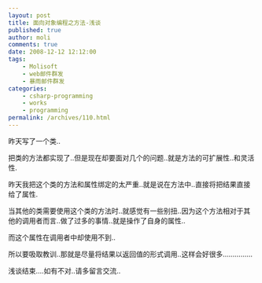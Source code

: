 ```yaml
---
layout: post
title: 面向对象编程之方法-浅谈
published: true
author: moli
comments: true
date: 2008-12-12 12:12:00
tags:
    - Molisoft
    - web邮件群发
    - 暴雨邮件群发
categories:
    - csharp-programming
    - works
    - programming
permalink: /archives/110.html
---
```

昨天写了一个类..

把类的方法都实现了..但是现在却要面对几个的问题..就是方法的可扩展性..和灵活性.

昨天我把这个类的方法和属性绑定的太严重..就是说在方法中..直接将把结果直接给了属性.

当其他的类需要使用这个类的方法时..就感觉有一些别扭..因为这个方法相对于其他的调用者而言..做了过多的事情..就是操作了自身的属性..

而这个属性在调用者中却使用不到..

所以要吸取教训..那就是尽量将结果以返回值的形式调用..这样会好很多&#8230;&#8230;&#8230;&#8230;&#8230; 

浅谈结束&#8230;.如有不对..请多留言交流..